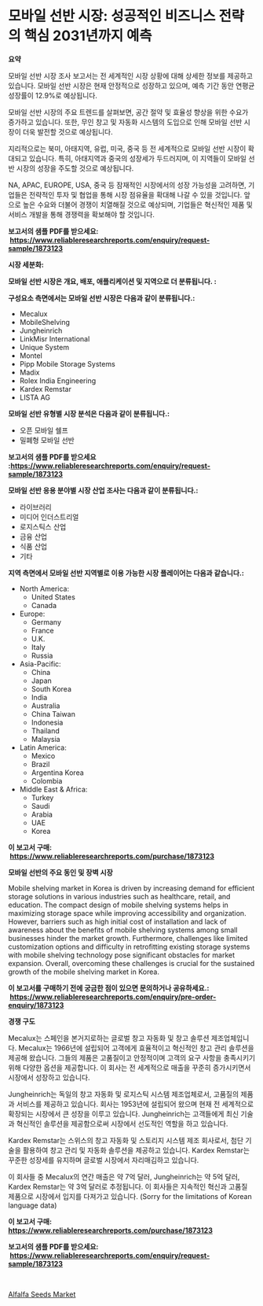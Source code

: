 <p><h1>모바일 선반 시장: 성공적인 비즈니스 전략의 핵심 2031년까지 예측</h1></p><p><strong>요약</strong></p>
<p><p>모바일 선반 시장 조사 보고서는 전 세계적인 시장 상황에 대해 상세한 정보를 제공하고 있습니다. 모바일 선반 시장은 현재 안정적으로 성장하고 있으며, 예측 기간 동안 연평균 성장률이 12.9%로 예상됩니다.</p><p>모바일 선반 시장의 주요 트렌드를 살펴보면, 공간 절약 및 효율성 향상을 위한 수요가 증가하고 있습니다. 또한, 무인 창고 및 자동화 시스템의 도입으로 인해 모바일 선반 시장이 더욱 발전할 것으로 예상됩니다.</p><p>지리적으로는 북미, 아태지역, 유럽, 미국, 중국 등 전 세계적으로 모바일 선반 시장이 확대되고 있습니다. 특히, 아태지역과 중국의 성장세가 두드러지며, 이 지역들이 모바일 선반 시장의 성장을 주도할 것으로 예상됩니다.</p><p>NA, APAC, EUROPE, USA, 중국 등 잠재적인 시장에서의 성장 가능성을 고려하면, 기업들은 전략적인 투자 및 협업을 통해 시장 점유율을 확대해 나갈 수 있을 것입니다. 앞으로 높은 수요와 더불어 경쟁이 치열해질 것으로 예상되며, 기업들은 혁신적인 제품 및 서비스 개발을 통해 경쟁력을 확보해야 할 것입니다.</p></p>
<p><strong>보고서의 샘플 PDF를 받으세요: &nbsp;<a href="https://www.reliableresearchreports.com/enquiry/request-sample/1873123">https://www.reliableresearchreports.com/enquiry/request-sample/1873123</a></strong></p>
<p><strong>시장 세분화:</strong></p>
<p><strong> 모바일 선반 시장은 개요, 배포, 애플리케이션 및 지역으로 더 분류됩니다. :</strong></p>
<p><strong>구성요소 측면에서는 모바일 선반 시장은 다음과 같이 분류됩니다.:</strong></p>
<p><ul><li>Mecalux</li><li>MobileShelving</li><li>Jungheinrich</li><li>LinkMisr International</li><li>Unique System</li><li>Montel</li><li>Pipp Mobile Storage Systems</li><li>Madix</li><li>Rolex India Engineering</li><li>Kardex Remstar</li><li>LISTA AG</li></ul></p>
<p><strong> 모바일 선반 유형별 시장 분석은 다음과 같이 분류됩니다.:</strong></p>
<p><ul><li>오픈 모바일 쉘프</li><li>밀폐형 모바일 선반</li></ul></p>
<p><strong>보고서의 샘플 PDF를 받으세요 :<a href="https://www.reliableresearchreports.com/enquiry/request-sample/1873123">https://www.reliableresearchreports.com/enquiry/request-sample/1873123</a></strong></p>
<p><strong> 모바일 선반 응용 분야별 시장 산업 조사는 다음과 같이 분류됩니다.:</strong></p>
<p><ul><li>라이브러리</li><li>미디어 인더스트리얼</li><li>로지스틱스 산업</li><li>금융 산업</li><li>식품 산업</li><li>기타</li></ul></p>
<p><strong>지역 측면에서 모바일 선반 지역별로 이용 가능한 시장 플레이어는 다음과 같습니다.:</strong></p>
<p><ul>
    <li>
        North America:
        <ul>
            <li>United States</li>
            <li>Canada</li>
        </ul>
    </li>
    <li>
        Europe:
        <ul>
            <li>Germany</li>
            <li>France</li>
            <li>U.K.</li>
            <li>Italy</li>
            <li>Russia</li>
        </ul>
    </li>
    <li>
        Asia-Pacific:
        <ul>
            <li>China</li>
            <li>Japan</li>
            <li>South Korea</li>
            <li>India</li>
            <li>Australia</li>
            <li>China Taiwan</li>
            <li>Indonesia</li>
            <li>Thailand</li>
            <li>Malaysia</li>
        </ul>
    </li>
    <li>
        Latin America:
        <ul>
            <li>Mexico</li>
            <li>Brazil</li>
            <li>Argentina Korea</li>
            <li>Colombia</li>
        </ul>
    </li>
    <li>
        Middle East & Africa:
        <ul>
            <li>Turkey</li>
            <li>Saudi</li>
            <li>Arabia</li>
            <li>UAE</li>
            <li>Korea</li>
        </ul>
    </li>
    </ul></p>
<p><strong>이 보고서 구매: &nbsp;<a href="https://www.reliableresearchreports.com/purchase/1873123">https://www.reliableresearchreports.com/purchase/1873123</a></strong></p>
<p><strong>모바일 선반의 주요 동인 및 장벽 시장</strong></p>
<p><p>Mobile shelving market in Korea is driven by increasing demand for efficient storage solutions in various industries such as healthcare, retail, and education. The compact design of mobile shelving systems helps in maximizing storage space while improving accessibility and organization. However, barriers such as high initial cost of installation and lack of awareness about the benefits of mobile shelving systems among small businesses hinder the market growth. Furthermore, challenges like limited customization options and difficulty in retrofitting existing storage systems with mobile shelving technology pose significant obstacles for market expansion. Overall, overcoming these challenges is crucial for the sustained growth of the mobile shelving market in Korea.</p></p>
<p><strong>이 보고서를 구매하기 전에 궁금한 점이 있으면 문의하거나 공유하세요.: &nbsp;<a href="https://www.reliableresearchreports.com/enquiry/pre-order-enquiry/1873123">https://www.reliableresearchreports.com/enquiry/pre-order-enquiry/1873123</a></strong></p>
<p><strong>경쟁 구도</strong></p>
<p><p>Mecalux는 스페인을 본거지로하는 글로벌 창고 자동화 및 창고 솔루션 제조업체입니다. Mecalux는 1966년에 설립되어 고객에게 효율적이고 혁신적인 창고 관리 솔루션을 제공해 왔습니다. 그들의 제품은 고품질이고 안정적이며 고객의 요구 사항을 충족시키기 위해 다양한 옵션을 제공합니다. 이 회사는 전 세계적으로 매출을 꾸준히 증가시키면서 시장에서 성장하고 있습니다.</p><p>Jungheinrich는 독일의 창고 자동화 및 로지스틱 시스템 제조업체로서, 고품질의 제품과 서비스를 제공하고 있습니다. 회사는 1953년에 설립되어 왔으며 현재 전 세계적으로 확장되는 시장에서 큰 성장을 이루고 있습니다. Jungheinrich는 고객들에게 최신 기술과 혁신적인 솔루션을 제공함으로써 시장에서 선도적인 역할을 하고 있습니다.</p><p>Kardex Remstar는 스위스의 창고 자동화 및 스토리지 시스템 제조 회사로서, 첨단 기술을 활용하여 창고 관리 및 자동화 솔루션을 제공하고 있습니다. Kardex Remstar는 꾸준한 성장세를 유지하며 글로벌 시장에서 자리매김하고 있습니다. </p><p>이 회사들 중 Mecalux의 연간 매출은 약 7억 달러, Jungheinrich는 약 5억 달러, Kardex Remstar는 약 3억 달러로 추정됩니다. 이 회사들은 지속적인 혁신과 고품질 제품으로 시장에서 입지를 다져가고 있습니다. (Sorry for the limitations of Korean language data)</p></p>
<p><strong>이 보고서 구매: &nbsp; <a href="https://www.reliableresearchreports.com/purchase/1873123">https://www.reliableresearchreports.com/purchase/1873123</a></strong></p>
<p><strong>보고서의 샘플 PDF를 받으세요: &nbsp;<a href="https://www.reliableresearchreports.com/enquiry/request-sample/1873123">https://www.reliableresearchreports.com/enquiry/request-sample/1873123</a></strong><strong></strong></p>
<p>&nbsp;</p>
<p><p><a href="https://eight-handstand-8fb.notion.site/Alfalfa-Seeds-Market-Size-Market-Trends-and-Growth-Outlook-forecasted-for-period-from-2024-to-2031-dc149d10d0b948bfa9e8fdcc79a943ef">Alfalfa Seeds Market</a></p></p>